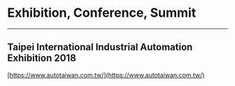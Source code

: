 # Exhibition, Conference, Summit

---

## Taipei International Industrial Automation Exhibition 2018

[https://www.autotaiwan.com.tw/](https://www.autotaiwan.com.tw/)

